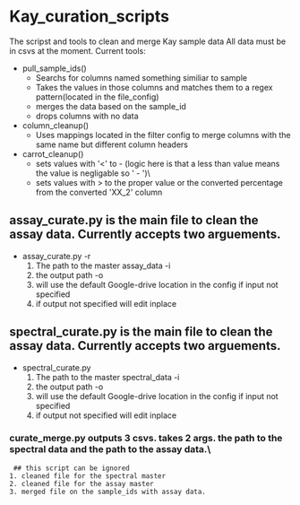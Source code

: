 # Kay_curation_scripts
 The scripst and tools to clean and merge Kay sample data
 All data must be in csvs at the moment.
 Current tools:
- pull_sample_ids()
     - Searchs for columns named something similiar to sample
     - Takes the values in those columns and matches them to a regex pattern(located in the file_config) 
     - merges the data based on the sample_id
     - drops columns with no data
- column_cleanup()
     - Uses mappings located in the filter config to merge columns with the same name but different column headers
- carrot_cleanup() 
     - sets values with '<' to - (logic here is that a less than value means the value is negligable so ' - ')\
     - sets values with > to the proper value or the converted percentage from the converted 'XX_2' column
## assay_curate.py is the main file to clean the assay data. Currently accepts two arguements.
 - assay_curate.py -r
    1. The path to the master assay_data -i
    2. the output path -o
    3. will use the default Google-drive location in the config if input not specified
    4. if output not specified will edit inplace
    
 ## spectral_curate.py is the main file to clean the assay data. Currently accepts two arguements.
 - spectral_curate.py
    1. The path to the master spectral_data -i
    2. the output path -o
    3. will use the default Google-drive location in the config if input not specified
    4. if output not specified will edit inplace
### curate_merge.py outputs 3 csvs. takes 2 args. the path to the spectral data and the path to the assay data.\
     ## this script can be ignored
    1. cleaned file for the spectral master 
    2. cleaned file for the assay master
    3. merged file on the sample_ids with assay data.
